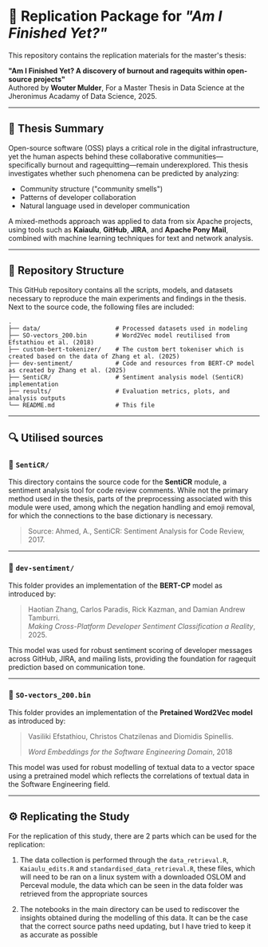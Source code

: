 # 📘 Replication Package for *"Am I Finished Yet?"*

This repository contains the replication materials for the master's thesis:

**"Am I Finished Yet? A discovery of burnout and ragequits within open-source projects"**  
Authored by **Wouter Mulder**, For a Master Thesis in Data Science at the Jheronimus Acadamy of Data Science, 2025.

---

## 🧠 Thesis Summary

Open-source software (OSS) plays a critical role in the digital infrastructure, yet the human aspects behind these collaborative communities—specifically burnout and ragequitting—remain underexplored. This thesis investigates whether such phenomena can be predicted by analyzing:

- Community structure ("community smells")
- Patterns of developer collaboration
- Natural language used in developer communication

A mixed-methods approach was applied to data from six Apache projects, using tools such as **Kaiaulu**, **GitHub**, **JIRA**, and **Apache Pony Mail**, combined with machine learning techniques for text and network analysis.

---

## 📁 Repository Structure

This GitHub repository contains all the scripts, models, and datasets necessary to reproduce the main experiments and findings in the thesis. Next to the source code, the following files are included:

```
.
├── data/                     # Processed datasets used in modeling
├── SO-vectors_200.bin        # Word2Vec model reutilised from Efstathiou et al. (2018)
├── custom-bert-tokenizer/    # The custom bert tokeniser which is created based on the data of Zhang et al. (2025)
├── dev-sentiment/            # Code and resources from BERT-CP model as created by Zhang et al. (2025)
├── SentiCR/                  # Sentiment analysis model (SentiCR) implementation
├── results/                  # Evaluation metrics, plots, and analysis outputs
└── README.md                 # This file
```

---

## 🔍 Utilised sources

### 🔹 `SentiCR/`

This directory contains the source code for the **SentiCR** module, a sentiment analysis tool for code review comments. While not the primary method used in the thesis, parts of the preprocessing associated with this module were used, among which the negation handling and emoji removal, for which the connections to the base dictionary is necessary.

> Source: Ahmed, A., SentiCR: Sentiment Analysis for Code Review, 2017.

---

### 🔹 `dev-sentiment/`

This folder provides an implementation of the **BERT-CP** model as introduced by:

> Haotian Zhang, Carlos Paradis, Rick Kazman, and Damian Andrew Tamburri.  
> *Making Cross-Platform Developer Sentiment Classification a Reality*, 2025.

This model was used for robust sentiment scoring of developer messages across GitHub, JIRA, and mailing lists, providing the foundation for ragequit prediction based on communication tone.

---

### 🔹 `SO-vectors_200.bin`

This folder provides an implementation of the **Pretained Word2Vec model** as introduced by:

> Vasiliki Efstathiou, Christos Chatzilenas and Diomidis Spinellis.
> 
> *Word Embeddings for the Software Engineering Domain*, 2018

This model was used for robust modelling of textual data to a vector space using a pretrained model which reflects the correlations of textual data in the Software Engineering field.

---

## ⚙️ Replicating the Study

For the replication of this study, there are 2 parts which can be used for the replication:

1. The data collection is performed through the  `data_retrieval.R`, `Kaiaulu_edits.R` and `standardised_data_retrieval.R`, these files, which will need to be ran on a linux system with a downloaded OSLOM and Perceval module, the data which can be seen in the data folder was retrieved from the appropriate sources

2. The notebooks in the main directory can be used to rediscover the insights obtained during the modelling of this data. It can be the case that the correct source paths need updating, but I have tried to keep it as accurate as possible


